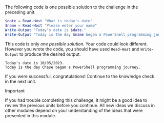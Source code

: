 The following code is one possible solution to the challenge in the preceding unit.

```powershell
$date = Read-Host "What is today's date"
$name = Read-Host "Please enter your name"
Write-Output "Today's date is $date."
Write-Output "Today is the day $name began a PowerShell programming journey."
```

This code is only _one possible solution_. Your code could look different. However you wrote the
code, you should have used `Read-Host` and `Write-Output` to produce the desired output.

```output
Today's date is 10/05/2023.
Today is the day Chase began a PowerShell programming journey.
```

If you were successful, congratulations! Continue to the knowledge check in the next unit.

> [!IMPORTANT]
> If you had trouble completing this challenge, it might be a good idea to review the previous
> units before you continue. All new ideas we discuss in other modules depend on your
> understanding of the ideas that were presented in this module.
